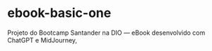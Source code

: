 # ebook-basic-one
Projeto do Bootcamp Santander na DIO — eBook desenvolvido com ChatGPT e MidJourney,
